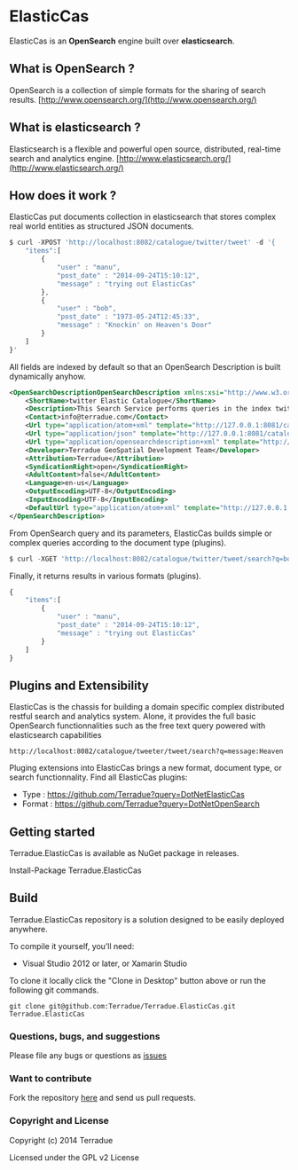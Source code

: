 # ElasticCas

ElasticCas is an **OpenSearch** engine built over **elasticsearch**.

## What is OpenSearch ?

OpenSearch is a collection of simple formats for the sharing of search results. [http://www.opensearch.org/](http://www.opensearch.org/) 

## What is elasticsearch ?

Elasticsearch is a flexible and powerful open source, distributed, real-time search and analytics engine. [http://www.elasticsearch.org/](http://www.elasticsearch.org/)

## How does it work ?

ElasticCas put documents collection in elasticsearch that stores complex real world entities as structured JSON documents.
```js
$ curl -XPOST 'http://localhost:8082/catalogue/twitter/tweet' -d '{
    "items":[
    	{
		    "user" : "manu",
    		"post_date" : "2014-09-24T15:10:12",
	    	"message" : "trying out ElasticCas"
        },
        {
		    "user" : "bob",
    		"post_date" : "1973-05-24T12:45:33",
	    	"message" : "Knockin' on Heaven's Door"
        }
    ]   
}'
```

All fields are indexed by default so that an OpenSearch Description is built dynamically anyhow.
```xml
<OpenSearchDescriptionOpenSearchDescription xmlns:xsi="http://www.w3.org/2001/XMLSchema-instance" xmlns:xsd="http://www.w3.org/2001/XMLSchema" xmlns="http://a9.com/-/spec/opensearch/1.1/">
	<ShortName>twitter Elastic Catalogue</ShortName>
	<Description>This Search Service performs queries in the index twitter. There are several URL templates that return the results in different formats.This search service is in accordance with the OGC 10-032r3 specification.</Description>
	<Contact>info@terradue.com</Contact>
	<Url type="application/atom+xml" template="http://127.0.0.1:8081/catalogue/twitter/tweet/search?format=atom&count={count?}&startPage={startPage?}&startIndex={startIndex?}&q={searchTerms?}&lang={language?}" rel="results" pageOffset="1" indexOffset="1" />
	<Url type="application/json" template="http://127.0.0.1:8081/catalogue/twitter/tweet/search?format=json&count={count?}&startPage={startPage?}&startIndex={startIndex?}&q={searchTerms?}&lang={language?}" rel="results" pageOffset="1" indexOffset="1" />
	<Url type="application/opensearchdescription+xml" template="http://127.0.0.1:8081/catalogue/twitter/tweet/description" rel="self" pageOffset="1" indexOffset="1" />
	<Developer>Terradue GeoSpatial Development Team</Developer>
	<Attribution>Terradue</Attribution>
	<SyndicationRight>open</SyndicationRight>
	<AdultContent>false</AdultContent>
	<Language>en-us</Language>
	<OutputEncoding>UTF-8</OutputEncoding>
	<InputEncoding>UTF-8</InputEncoding>
	<DefaultUrl type="application/atom+xml" template="http://127.0.0.1:8081/catalogue/twitter/tweet/search?format=atom&count={count?}&startPage={startPage?}&startIndex={startIndex?}&q={searchTerms?}&lang={language?}" rel="results" pageOffset="1" indexOffset="1" />
</OpenSearchDescription>
```

From OpenSearch query and its parameters, ElasticCas builds simple or complex queries according to the document type (plugins).
```js
$ curl -XGET 'http://localhost:8082/catalogue/twitter/tweet/search?q=bob'
```

Finally, it returns results in various formats (plugins).
```js
{
    "items":[
    	{
		    "user" : "manu",
    		"post_date" : "2014-09-24T15:10:12",
	    	"message" : "trying out ElasticCas"
        }
    ]   
}
```

## Plugins and Extensibility

ElasticCas is the chassis for building a domain specific complex distributed restful search and analytics system. Alone, it provides the full basic OpenSearch functionnalities such as the free text query powered with elasticsearch capabilities
```
http://localhost:8082/catalogue/tweeter/tweet/search?q=message:Heaven
```

Pluging extensions into ElasticCas brings a new format, document type, or search functionnality.
Find all ElasticCas plugins:
- Type : https://github.com/Terradue?query=DotNetElasticCas
- Format : https://github.com/Terradue?query=DotNetOpenSearch

## Getting started

Terradue.ElasticCas is available as NuGet package in releases.

Install-Package Terradue.ElasticCas

## Build

Terradue.ElasticCas repository is a solution designed to be easily deployed anywhere. 

To compile it yourself, you’ll need:

* Visual Studio 2012 or later, or Xamarin Studio

To clone it locally click the "Clone in Desktop" button above or run the 
following git commands.

```
git clone git@github.com:Terradue/Terradue.ElasticCas.git Terradue.ElasticCas
```

### Questions, bugs, and suggestions

Please file any bugs or questions as [issues](https://github.com/Terradue/DotNetElasticCas/issues/new) 

### Want to contribute

Fork the repository [here](https://github.com/Terradue/DotNetElasticCas/fork) and send us pull requests.

### Copyright and License

Copyright (c) 2014 Terradue

Licensed under the GPL v2 License

